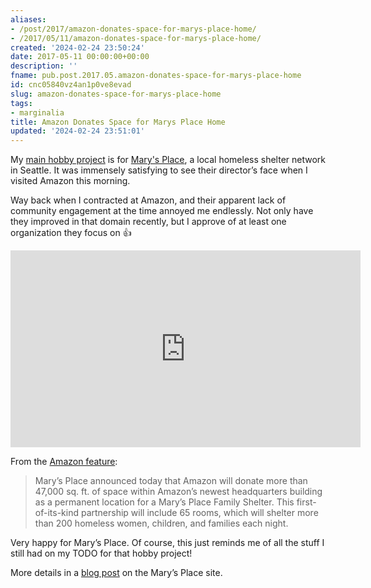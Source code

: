 ```yaml
---
aliases:
- /post/2017/amazon-donates-space-for-marys-place-home/
- /2017/05/11/amazon-donates-space-for-marys-place-home/
created: '2024-02-24 23:50:24'
date: 2017-05-11 00:00:00+00:00
description: ''
fname: pub.post.2017.05.amazon-donates-space-for-marys-place-home
id: cnc05840vz4an1p0ve8evad
slug: amazon-donates-space-for-marys-place-home
tags:
- marginalia
title: Amazon Donates Space for Marys Place Home
updated: '2024-02-24 23:51:01'
---
```


My [main hobby project](https://github.com/brianwisti/marysplace-rails) is for [Mary's Place](http://www.marysplaceseattle.org), a local homeless shelter network in Seattle. It was immensely satisfying to see their director’s face when I visited Amazon this morning.

Way back when I contracted at Amazon, and their apparent lack of community engagement at the time annoyed me endlessly. Not only have they improved in that domain recently, but I approve of at least one organization they focus on :thumbsup:

<iframe width="560" height="315" src="https://www.youtube.com/embed/5STSnKX2Tfg" title="YouTube video player" frameborder="0" allow="accelerometer; autoplay; clipboard-write; encrypted-media; gyroscope; picture-in-picture" allowfullscreen></iframe>

From the [Amazon feature](https://www.amazon.com/p/feature/z4sbqvckkdgq4w9):

> Mary’s Place announced today that Amazon will donate more than 47,000 sq. ft. of space within Amazon’s newest headquarters building as a permanent location for a Mary’s Place Family Shelter. This first-of-its-kind partnership will include 65 rooms, which will shelter more than 200 homeless women, children, and families each night.

Very happy for Mary’s Place. Of course, this just reminds me of all the stuff I still had on my TODO for that hobby project!

More details in a [blog post](http://www.marysplaceseattle.org/blog/amazon-marys-place-announcement/) on the Mary’s Place site.